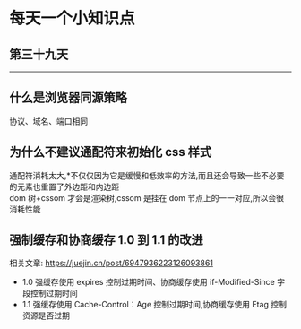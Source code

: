 # 每天一个小知识点

## 第三十九天

---

## 什么是浏览器同源策略

协议、域名、端口相同

## 为什么不建议通配符来初始化 css 样式

通配符消耗太大,\*不仅仅因为它是缓慢和低效率的方法,而且还会导致一些不必要的元素也重置了外边距和内边距  
dom 树+cssom 才会是渲染树,cssom 是挂在 dom 节点上的一一对应,所以会很消耗性能

## 强制缓存和协商缓存 1.0 到 1.1 的改进

相关文章: https://juejin.cn/post/6947936223126093861

- 1.0 强缓存使用 expires 控制过期时间、协商缓存使用 if-Modified-Since 字段控制过期时间
- 1.1 强缓存使用 Cache-Control：Age 控制过期时间,协商缓存使用 Etag 控制资源是否过期
